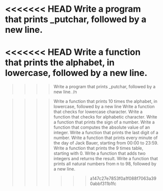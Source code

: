 <<<<<<< HEAD
Write a program that prints _putchar, followed by a new line. 
=======
<<<<<<< HEAD
Write a function that prints the alphabet, in lowercase, followed by a new line.
=======
>>>>Write a program that prints _putchar, followed by a new line. /n

>>>>Write a function that prints 10 times the alphabet, in lowercase, followed by a new line
Write a function that checks for lowercase character. 
Write a function that checks for alphabetic character. 
Write a function that prints the sign of a number.
Write a function that computes the absolute value of an integer.
Write a function that prints the last digit of a number.
Write a function that prints every minute of the day of Jack Bauer, starting from 00:00 to 23:59.
Write a function that prints the 9 times table, starting with 0.
Write a function that adds two integers and returns the result.
Write a function that prints all natural numbers from n to 98, followed by a new line.
>>>>>>> a147c27e7853f0a1f088f7063a390abbf311b1fc
